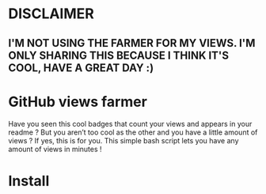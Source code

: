 # DISCLAIMER
## I'M NOT USING THE FARMER FOR MY VIEWS. I'M ONLY SHARING THIS BECAUSE I THINK IT'S COOL, HAVE A GREAT DAY :)
# GitHub views farmer 
Have you seen this cool badges that count your views and appears in your readme ? But you aren’t too cool as the other and you have a little amount of views ? If yes, this is for you. This simple bash script lets you have any amount of views in minutes !
# Install
